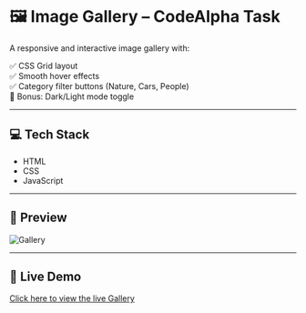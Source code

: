 # 🖼️ Image Gallery – CodeAlpha Task

A responsive and interactive image gallery with:

✅ CSS Grid layout  
✅ Smooth hover effects  
✅ Category filter buttons (Nature, Cars, People)  
🌙 Bonus: Dark/Light mode toggle

---

## 💻 Tech Stack

- HTML
- CSS
- JavaScript

---

## 📸 Preview

![Gallery](https://via.placeholder.com/800x400?text=Gallery+Preview)

---

## 🔗 Live Demo

[Click here to view the live Gallery](https://ramuxdev.github.io/codealpha-gallery/)


